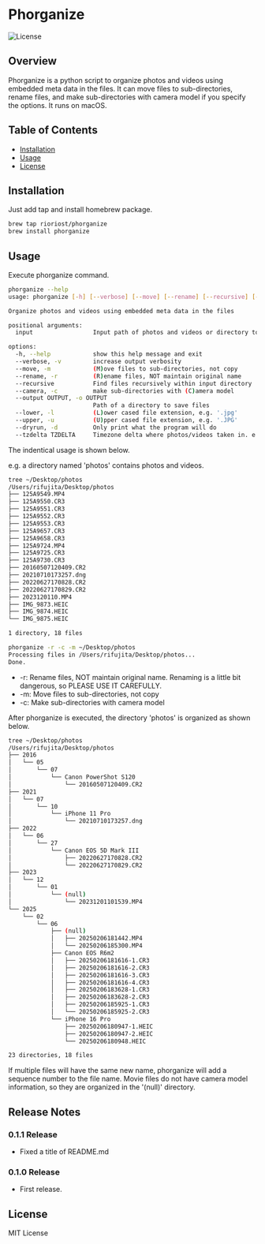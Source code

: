 # Phorganize

![License](https://img.shields.io/badge/license-MIT-blue.svg)

## Overview

Phorganize is a python script to organize photos and videos using embedded meta data in the files.
It can move files to sub-directories, rename files, and make sub-directories with camera model if you specify the options.
It runs on macOS.

## Table of Contents

- [Installation](#installation)
- [Usage](#usage)
- [License](#license)

## Installation

Just add tap and install homebrew package.

```bash
brew tap rioriost/phorganize
brew install phorganize
```

## Usage

Execute phorganize command.

```bash
phorganize --help
usage: phorganize [-h] [--verbose] [--move] [--rename] [--recursive] [--camera] [--output OUTPUT] [--lower] [--upper] [--dryrun] [--tzdelta TZDELTA] input

Organize photos and videos using embedded meta data in the files

positional arguments:
  input                 Input path of photos and videos or directory to find them

options:
  -h, --help            show this help message and exit
  --verbose, -v         increase output verbosity
  --move, -m            (M)ove files to sub-directories, not copy
  --rename, -r          (R)ename files, NOT maintain original name
  --recursive           Find files recursively within input directory
  --camera, -c          make sub-directories with (C)amera model
  --output OUTPUT, -o OUTPUT
                        Path of a directory to save files
  --lower, -l           (L)ower cased file extension, e.g. '.jpg'
  --upper, -u           (U)pper cased file extension, e.g. '.JPG'
  --dryrun, -d          Only print what the program will do
  --tzdelta TZDELTA     Timezone delta where photos/videos taken in. e.g. '+9'
```

The indentical usage is shown below.

e.g. a directory named 'photos' contains photos and videos.

```bash
tree ~/Desktop/photos
/Users/rifujita/Desktop/photos
├── 125A9549.MP4
├── 125A9550.CR3
├── 125A9551.CR3
├── 125A9552.CR3
├── 125A9553.CR3
├── 125A9657.CR3
├── 125A9658.CR3
├── 125A9724.MP4
├── 125A9725.CR3
├── 125A9730.CR3
├── 20160507120409.CR2
├── 20210710173257.dng
├── 20220627170828.CR2
├── 20220627170829.CR2
├── 2023120110.MP4
├── IMG_9873.HEIC
├── IMG_9874.HEIC
└── IMG_9875.HEIC

1 directory, 18 files
```

```bash
phorganize -r -c -m ~/Desktop/photos
Processing files in /Users/rifujita/Desktop/photos...
Done.
```

* -r: Rename files, NOT maintain original name. Renaming is a little bit dangerous, so PLEASE USE IT CAREFULLY.
* -m: Move files to sub-directories, not copy
* -c: Make sub-directories with camera model

After phorganize is executed, the directory 'photos' is organized as shown below.

```bash
tree ~/Desktop/photos
/Users/rifujita/Desktop/photos
├── 2016
│   └── 05
│       └── 07
│           └── Canon PowerShot S120
│               └── 20160507120409.CR2
├── 2021
│   └── 07
│       └── 10
│           └── iPhone 11 Pro
│               └── 20210710173257.dng
├── 2022
│   └── 06
│       └── 27
│           └── Canon EOS 5D Mark III
│               ├── 20220627170828.CR2
│               └── 20220627170829.CR2
├── 2023
│   └── 12
│       └── 01
│           └── (null)
│               └── 20231201101539.MP4
└── 2025
    └── 02
        └── 06
            ├── (null)
            │   ├── 20250206181442.MP4
            │   └── 20250206185300.MP4
            ├── Canon EOS R6m2
            │   ├── 20250206181616-1.CR3
            │   ├── 20250206181616-2.CR3
            │   ├── 20250206181616-3.CR3
            │   ├── 20250206181616-4.CR3
            │   ├── 20250206183628-1.CR3
            │   ├── 20250206183628-2.CR3
            │   ├── 20250206185925-1.CR3
            │   └── 20250206185925-2.CR3
            └── iPhone 16 Pro
                ├── 20250206180947-1.HEIC
                ├── 20250206180947-2.HEIC
                └── 20250206180948.HEIC

23 directories, 18 files
```

If multiple files will have the same new name, phorganize will add a sequence number to the file name.
Movie files do not have camera model information, so they are organized in the '(null)' directory.

## Release Notes

### 0.1.1 Release
* Fixed a title of README.md

### 0.1.0 Release
* First release.

## License
MIT License
